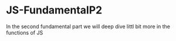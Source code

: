 # JS-FundamentalP2

In the second fundamental part we will deep dive littl bit more in the functions of JS
